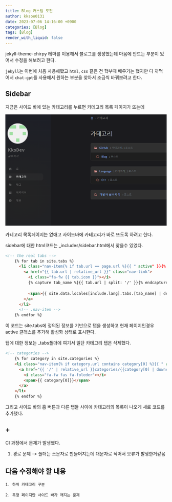 ```yaml
---
title: Blog 커스텀 도전
author: kksoo0131
date: 2023-07-06 14:16:00 +0900
categories: [Blog]
tags: [Blog]
render_with_liquid: false
---
```


jekyll-theme-chirpy 테마를 이용해서 블로그를 생성했는데 마음에 안드는 부분이 있어서 수정을 해보려고 한다.

`jekyll`는 이번에 처음 사용해봤고 `html`, `css` 같은 건 학부때 배우기는 했지만 다 까먹어서 `chat-gpt`를 사용해서 원하는 부분을 찾아서 조금씩 바꿔보려고 한다.


## Sidebar
지금은 사이드 바에 있는 카테고리를 누르면 카테고리 목록 페이지가 뜨는데 

![현재 사이드바 카테고리 사진](/assets/img/post/2023-07-06-make-github-blog-2-1.jpg)


카테고리 목록페이지는 없애고 사이드바에 카테고리가 바로 뜨도록 하려고 한다. 

sidebar에 대한 html코드는 _includes/sidebar.html에서 찾을수 있었다.

```html
<!-- the real tabs -->
    {% for tab in site.tabs %}
      <li class="nav-item{% if tab.url == page.url %}{{ " active" }}{% endif %}">
        <a href="{{ tab.url | relative_url }}" class="nav-link">
          <i class="fa-fw {{ tab.icon }}"></i>
          {% capture tab_name %}{{ tab.url | split: '/' }}{% endcapture %}

          <span>{{ site.data.locales[include.lang].tabs.[tab_name] | default: tab.title | upcase }}</span>
        </a>
      </li>
      <!-- .nav-item -->
    {% endfor %}
```

이 코드는 site.tabs에 정의된 정보를 기반으로 탭을 생성하고
현재 페이지인경우 active 클래스를 추가해 활성화 상태로 표시한다.

탭에 대한 정보는 _tabs폴더에 여기서 일단 카테고리 탭은 삭제했다.

```html
<!-- categories -->
    {% for category in site.categories %}
    <li class="nav-item{% if category.url contains category[0] %}{{ " active" }}{% endif %}">
      <a href="{{ '/' | relative_url }}categories/{{category[0] | downcase}}/" class="nav-link">
        <i class="fa-fw fas fa-foleder"></i>
        <span>{{ category[0]}}</span>
      </a>
    </li>
    {% endfor %}
```
그리고 사이드 바의 홈 버튼과 다른 탭들 사이에 카테고리의 목록이 나오게 새로 코드를 추가했다.

## +
CI 과정에서 문제가 발생했다.
1. 경로 문제 -> 폴더는 소문자로 만들어지는데 대문자로 적어서 오류가 발생한거같음

## 다음 수정해야 할 내용

    1. 하위 카테고리 구분

    2. 특정 페이지만 사이드 바가 깨지는 문제